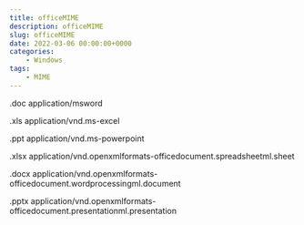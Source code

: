```yaml
---
title: officeMIME
description: officeMIME
slug: officeMIME
date: 2022-03-06 00:00:00+0000
categories:
    - Windows
tags:
    - MIME
---
```


.doc  application/msword

.xls  application/vnd.ms-excel

.ppt  application/vnd.ms-powerpoint

.xlsx application/vnd.openxmlformats-officedocument.spreadsheetml.sheet

.docx application/vnd.openxmlformats-officedocument.wordprocessingml.document

.pptx application/vnd.openxmlformats-officedocument.presentationml.presentation
